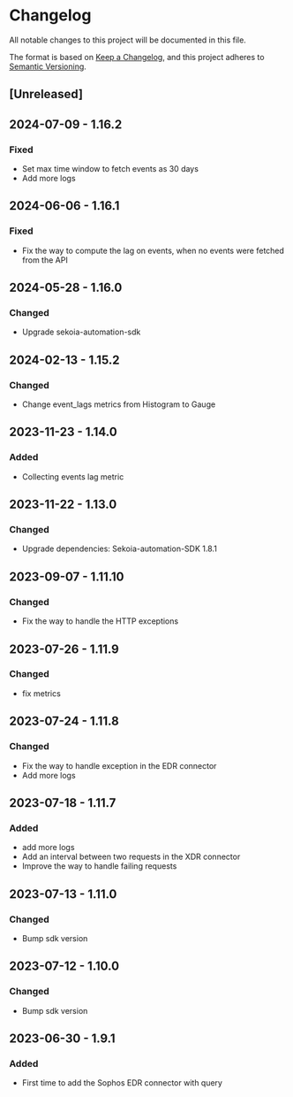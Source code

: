 # Changelog

All notable changes to this project will be documented in this file.

The format is based on [Keep a Changelog](https://keepachangelog.com/en/1.0.0/),
and this project adheres to [Semantic Versioning](https://semver.org/spec/v2.0.0.html).

## [Unreleased]

## 2024-07-09 - 1.16.2

### Fixed

- Set max time window to fetch events as 30 days
- Add more logs

## 2024-06-06 - 1.16.1

### Fixed

- Fix the way to compute the lag on events, when no events were fetched from the API

## 2024-05-28 - 1.16.0

### Changed

- Upgrade sekoia-automation-sdk

## 2024-02-13 - 1.15.2

### Changed

- Change event_lags metrics from Histogram to Gauge

## 2023-11-23 - 1.14.0

### Added

- Collecting events lag metric

## 2023-11-22 - 1.13.0

### Changed

- Upgrade dependencies: Sekoia-automation-SDK 1.8.1

## 2023-09-07 - 1.11.10

### Changed

- Fix the way to handle the HTTP exceptions

## 2023-07-26 - 1.11.9

### Changed

- fix metrics

## 2023-07-24 - 1.11.8

### Changed

- Fix the way to handle exception in the EDR connector
- Add more logs

## 2023-07-18 - 1.11.7

### Added

- add more logs
- Add an interval between two requests in the XDR connector
- Improve the way to handle failing requests

## 2023-07-13 - 1.11.0

### Changed

- Bump sdk version

## 2023-07-12 - 1.10.0

### Changed

- Bump sdk version

## 2023-06-30 - 1.9.1

### Added

- First time to add the Sophos EDR connector with query
